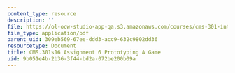 ```yaml
---
content_type: resource
description: ''
file: https://ol-ocw-studio-app-qa.s3.amazonaws.com/courses/cms-301-introduction-to-game-design-methods-spring-2016/9b051e4b2b363f44bd2a072be200b09a_MITCMS_301S16_Assigment6.pdf
file_type: application/pdf
parent_uid: 309eb569-67ee-ddd3-acc9-632c9802dd36
resourcetype: Document
title: CMS.301s16 Assignment 6 Prototyping A Game
uid: 9b051e4b-2b36-3f44-bd2a-072be200b09a
---
```

